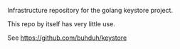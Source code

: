 Infrastructure repository for the golang keystore project.

This repo by itself has very little use.

See https://github.com/buhduh/keystore
